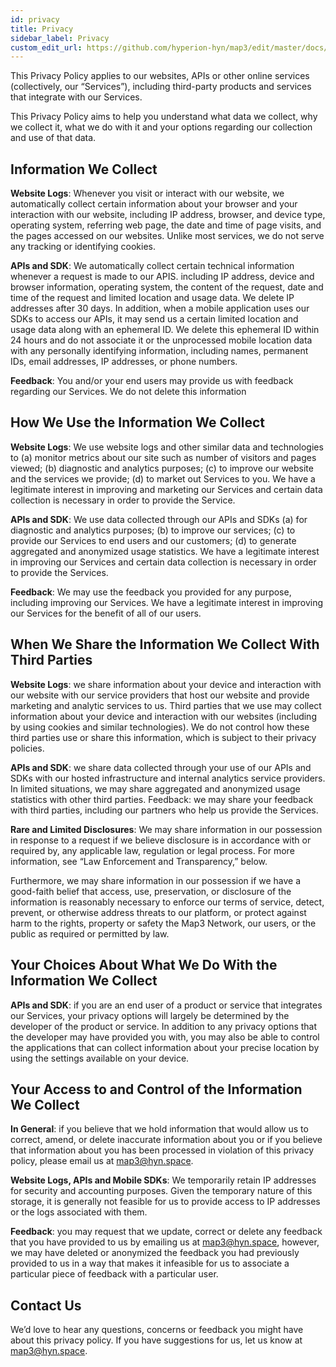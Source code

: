 ```yaml
---
id: privacy
title: Privacy
sidebar_label: Privacy
custom_edit_url: https://github.com/hyperion-hyn/map3/edit/master/docs/privacy.md
---
```


This Privacy Policy applies to our websites, APIs or other online services (collectively, our “Services”), including third-party products and services that integrate with our Services.

This Privacy Policy aims to help you understand what data we collect, why we collect it, what we do with it and your options regarding our collection and use of that data.

## Information We Collect

**Website Logs**: Whenever you visit or interact with our website, we automatically collect certain information about your browser and your interaction with our website, including IP address, browser, and device type, operating system, referring web page, the date and time of page visits, and the pages accessed on our websites. Unlike most services, we do not serve any tracking or identifying cookies.

**APIs and SDK**: We automatically collect certain technical information whenever a request is made to our APIS. including IP address, device and browser information, operating system, the content of the request, date and time of the request and limited location and usage data. We delete IP addresses after 30 days. In addition, when a mobile application uses our SDKs to access our APIs, it may send us a certain limited location and usage data along with an ephemeral ID. We delete this ephemeral ID within 24 hours and do not associate it or the unprocessed mobile location data with any personally identifying information, including names, permanent IDs, email addresses, IP addresses, or phone numbers.

**Feedback**: You and/or your end users may provide us with feedback regarding our Services. We do not delete this information

## How We Use the Information We Collect

**Website Logs**: We use website logs and other similar data and technologies to (a) monitor metrics about our site such as number of visitors and pages viewed; (b) diagnostic and analytics purposes; (c) to improve our website and the services we provide; (d) to market out Services to you. We have a legitimate interest in improving and marketing our Services and certain data collection is necessary in order to provide the Service.

**APIs and SDK**: We use data collected through our APIs and SDKs (a) for diagnostic and analytics purposes; (b) to improve our services; (c) to provide our Services to end users and our customers; (d) to generate aggregated and anonymized usage statistics. We have a legitimate interest in improving our Services and certain data collection is necessary in order to provide the Services.

**Feedback**: We may use the feedback you provided for any purpose, including improving our Services. We have a legitimate interest in improving our Services for the benefit of all of our users.

## When We Share the Information We Collect With Third Parties

**Website Logs**: we share information about your device and interaction with our website with our service providers that host our website and provide marketing and analytic services to us. Third parties that we use may collect information about your device and interaction with our websites (including by using cookies and similar technologies). We do not control how these third parties use or share this information, which is subject to their privacy policies.

**APIs and SDK**: we share data collected through your use of our APIs and SDKs with our hosted infrastructure and internal analytics service providers. In limited situations, we may share aggregated and anonymized usage statistics with other third parties. 
Feedback: we may share your feedback with third parties, including our partners who help us provide the Services.
 
**Rare and Limited Disclosures**: We may share information in our possession in response to a request if we believe disclosure is in accordance with or required by, any applicable law, regulation or legal process. For more information, see “Law Enforcement and Transparency,” below.

Furthermore, we may share information in our possession if we have a good-faith belief that access, use, preservation, or disclosure of the information is reasonably necessary to enforce our terms of service, detect, prevent, or otherwise address threats to our platform, or protect against harm to the rights, property or safety the Map3 Network, our users, or the public as required or permitted by law.

## Your Choices About What We Do With the Information We Collect

**APIs and SDK**: if you are an end user of a product or service that integrates our Services, your privacy options will largely be determined by the developer of the product or service. In addition to any privacy options that the developer may have provided you with, you may also be able to control the applications that can collect information about your precise location by using the settings available on your device.

## Your Access to and Control of the Information We Collect

****In General****: if you believe that we hold information that would allow us to correct, amend, or delete inaccurate information about you or if you believe that information about you has been processed in violation of this privacy policy, please email us at map3@hyn.space.

**Website Logs, APIs and Mobile SDKs**: We temporarily retain IP addresses for security and accounting purposes. Given the temporary nature of this storage, it is generally not feasible for us to provide access to IP addresses or the logs associated with them.

**Feedback**: you may request that we update, correct or delete any feedback that you have provided to us by emailing us at map3@hyn.space, however, we may have deleted or anonymized the feedback you had previously provided to us in a way that makes it infeasible for us to associate a particular piece of feedback with a particular user. 

## Contact Us
We’d love to hear any questions, concerns or feedback you might have about this privacy policy. If you have suggestions for us, let us know at map3@hyn.space.